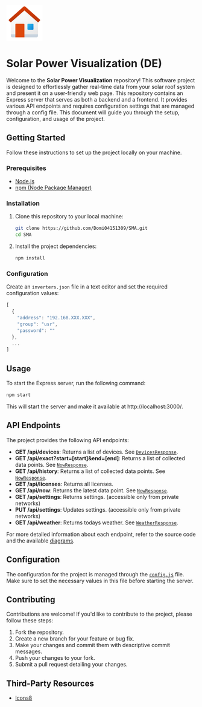 ![Icon](https://raw.githubusercontent.com/Domi04151309/SMA/main/public/images/icons8-home.svg)

# Solar Power Visualization (DE)

Welcome to the **Solar Power Visualization** repository!
This software project is designed to effortlessly gather real-time data from
your solar roof system and present it on a user-friendly web page.
This repository contains an Express server that serves as both a backend and a
frontend. It provides various API endpoints and requires configuration settings
that are managed through a config file. This document will guide you through the
setup, configuration, and usage of the project.

## Getting Started

Follow these instructions to set up the project locally on your machine.

### Prerequisites

- [Node.js](https://nodejs.org/en/download)
- [npm (Node Package Manager)](https://nodejs.org/en/download)

### Installation

1. Clone this repository to your local machine:

   ```bash
   git clone https://github.com/Domi04151309/SMA.git
   cd SMA
   ```

2. Install the project dependencies:

   ```bash
   npm install
   ```

### Configuration

Create an `inverters.json` file in a text editor and set the required
configuration values:

```javascript
[
  {
    "address": "192.168.XXX.XXX",
    "group": "usr",
    "password": ""
  },
  ...
]
```

## Usage

To start the Express server, run the following command:

```bash
npm start
```

This will start the server and make it available at http://localhost:3000/.

## API Endpoints

The project provides the following API endpoints:

- **GET /api/devices**: Returns a list of devices. See
  [`DevicesResponse`](https://domi04151309.github.io/SMA/interfaces/types.DevicesResponse.html).
- **GET /api/exact?start=[start]&end=[end]**: Returns a list of collected data points. See
  [`NowResponse`](https://domi04151309.github.io/SMA/interfaces/types.NowResponse.html).
- **GET /api/history**: Returns a list of collected data points. See
  [`NowResponse`](https://domi04151309.github.io/SMA/interfaces/types.NowResponse.html).
- **GET /api/licenses**: Returns all licenses.
- **GET /api/now**: Returns the latest data point. See
  [`NowResponse`](https://domi04151309.github.io/SMA/interfaces/types.NowResponse.html).
- **GET /api/settings**: Returns settings. (accessible only from private networks)
- **PUT /api/settings**: Updates settings. (accessible only from private networks)
- **GET /api/weather**: Returns todays weather. See
  [`WeatherResponse`](https://domi04151309.github.io/SMA/interfaces/types.WeatherResponse.html).

For more detailed information about each endpoint, refer to the source code and
the available [diagrams](https://github.com/Domi04151309/SMA/blob/main/docs/).

## Configuration

The configuration for the project is managed through the
[`config.js`](https://github.com/Domi04151309/SMA/blob/main/src/config.js) file.
Make sure to set the necessary values in this file before starting the server.

## Contributing

Contributions are welcome! If you'd like to contribute to the project, please
follow these steps:

1. Fork the repository.
2. Create a new branch for your feature or bug fix.
3. Make your changes and commit them with descriptive commit messages.
4. Push your changes to your fork.
5. Submit a pull request detailing your changes.

## Third-Party Resources
- [Icons8](https://icons8.com/)
